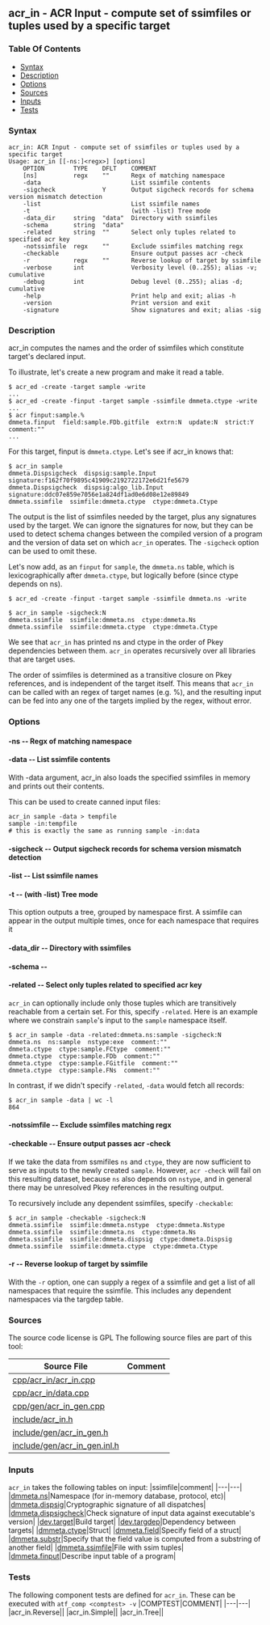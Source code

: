 ## acr_in - ACR Input - compute set of ssimfiles or tuples used by a specific target


### Table Of Contents
<a href="#table-of-contents"></a>
* [Syntax](#syntax)
* [Description](#description)
* [Options](#options)
* [Sources](#sources)
* [Inputs](#inputs)
* [Tests](#tests)

### Syntax
<a href="#syntax"></a>
```
acr_in: ACR Input - compute set of ssimfiles or tuples used by a specific target
Usage: acr_in [[-ns:]<regx>] [options]
    OPTION        TYPE    DFLT    COMMENT
    [ns]          regx    ""      Regx of matching namespace
    -data                         List ssimfile contents
    -sigcheck             Y       Output sigcheck records for schema version mismatch detection
    -list                         List ssimfile names
    -t                            (with -list) Tree mode
    -data_dir     string  "data"  Directory with ssimfiles
    -schema       string  "data"
    -related      string  ""      Select only tuples related to specified acr key
    -notssimfile  regx    ""      Exclude ssimfiles matching regx
    -checkable                    Ensure output passes acr -check
    -r            regx    ""      Reverse lookup of target by ssimfile
    -verbose      int             Verbosity level (0..255); alias -v; cumulative
    -debug        int             Debug level (0..255); alias -d; cumulative
    -help                         Print help and exit; alias -h
    -version                      Print version and exit
    -signature                    Show signatures and exit; alias -sig

```

### Description
<a href="#description"></a>

acr_in computes the names and the order of ssimfiles
which constitute target's declared input.

To illustrate, let's create a new program and make it read a table.

    $ acr_ed -create -target sample -write
    ...
    $ acr_ed -create -finput -target sample -ssimfile dmmeta.ctype -write
    ...
    $ acr finput:sample.%
    dmmeta.finput  field:sample.FDb.gitfile  extrn:N  update:N  strict:Y  comment:""
    ...
    
For this target, finput is `dmmeta.ctype`. Let's see if acr_in knows that:

    $ acr_in sample
    dmmeta.Dispsigcheck  dispsig:sample.Input  signature:f162f70f9895c41909c2192722172e6d21fe5679
    dmmeta.Dispsigcheck  dispsig:algo_lib.Input  signature:ddc07e859e7056e1a824df1ad0e6d08e12e89849
    dmmeta.ssimfile  ssimfile:dmmeta.ctype  ctype:dmmeta.Ctype

The output is the list of ssimfiles needed by the target, plus any signatures
used by the target. We can ignore the signatures for now, but they can be used 
to detect schema changes between the compiled version of a program and the version 
of data set on which `acr_in` operates. The `-sigcheck` option can be used to omit these.

Let's now add, as an `finput` for `sample`, the `dmmeta.ns` table, which is lexicographically
after `dmmeta.ctype`, but logically before (since ctype depends on ns).

    $ acr_ed -create -finput -target sample -ssimfile dmmeta.ns -write
    
    $ acr_in sample -sigcheck:N
    dmmeta.ssimfile  ssimfile:dmmeta.ns  ctype:dmmeta.Ns
    dmmeta.ssimfile  ssimfile:dmmeta.ctype  ctype:dmmeta.Ctype
    
We see that `acr_in` has printed ns and ctype in the order of Pkey dependencies between them.
`acr_in` operates recursively over all libraries that are target uses.

The order of ssimfiles is determined as a transitive closure on Pkey
references, and is independent of the target itself. This means that
`acr_in` can be called with an regex of target names (e.g. %), and the
resulting input can be fed into any one of the targets implied by the
regex, without error.

### Options
<a href="#options"></a>

#### -ns -- Regx of matching namespace
<a href="#-ns"></a>

#### -data -- List ssimfile contents
<a href="#-data"></a>
With -data argument, acr_in also loads the specified ssimfiles in memory
and prints out their contents.

This can be used to create canned input files:

    acr_in sample -data > tempfile
    sample -in:tempfile
    # this is exactly the same as running sample -in:data

#### -sigcheck -- Output sigcheck records for schema version mismatch detection
<a href="#-sigcheck"></a>

#### -list -- List ssimfile names
<a href="#-list"></a>

#### -t -- (with -list) Tree mode
<a href="#-t"></a>

This option outputs a tree, grouped by namespace first.
A ssimfile can appear in the output multiple times, once for each
namespace that requires it

#### -data_dir -- Directory with ssimfiles
<a href="#-data_dir"></a>

#### -schema -- 
<a href="#-schema"></a>

#### -related -- Select only tuples related to specified acr key
<a href="#-related"></a>

`acr_in` can optionally include only those tuples which are transitively
reachable from a certain set. For this, specify `-related`.
Here is an example where we constrain `sample`'s input to the `sample` namespace itself.

    $ acr_in sample -data -related:dmmeta.ns:sample -sigcheck:N
    dmmeta.ns  ns:sample  nstype:exe  comment:""
    dmmeta.ctype  ctype:sample.FCtype  comment:""
    dmmeta.ctype  ctype:sample.FDb  comment:""
    dmmeta.ctype  ctype:sample.FGitfile  comment:""
    dmmeta.ctype  ctype:sample.FNs  comment:""

In contrast, if we didn't specify `-related`, `-data` would fetch all records:

    $ acr_in sample -data | wc -l
    864

#### -notssimfile -- Exclude ssimfiles matching regx
<a href="#-notssimfile"></a>

#### -checkable -- Ensure output passes acr -check
<a href="#-checkable"></a>

If we take the data from ssmifiles `ns` and `ctype`, they are now sufficient
to serve as inputs to the newly created `sample`. However, `acr -check` will fail on
this resulting dataset, because `ns` also depends on `nstype`, and in general there
may be unresolved Pkey references in the resulting output.

To recursively include any dependent ssimfiles, specify `-checkable`:

    $ acr_in sample -checkable -sigcheck:N
    dmmeta.ssimfile  ssimfile:dmmeta.nstype  ctype:dmmeta.Nstype
    dmmeta.ssimfile  ssimfile:dmmeta.ns  ctype:dmmeta.Ns
    dmmeta.ssimfile  ssimfile:dmmeta.dispsig  ctype:dmmeta.Dispsig
    dmmeta.ssimfile  ssimfile:dmmeta.ctype  ctype:dmmeta.Ctype

#### -r -- Reverse lookup of target by ssimfile
<a href="#-r"></a>

With the `-r` option, one can supply a regex of a ssimfile and get a list
of all namespaces that require the ssimfile. This includes any dependent namespaces
via the targdep table.

### Sources
<a href="#sources"></a>
The source code license is GPL
The following source files are part of this tool:

|Source File|Comment|
|---|---|
|[cpp/acr_in/acr_in.cpp](/cpp/acr_in/acr_in.cpp)||
|[cpp/acr_in/data.cpp](/cpp/acr_in/data.cpp)||
|[cpp/gen/acr_in_gen.cpp](/cpp/gen/acr_in_gen.cpp)||
|[include/acr_in.h](/include/acr_in.h)||
|[include/gen/acr_in_gen.h](/include/gen/acr_in_gen.h)||
|[include/gen/acr_in_gen.inl.h](/include/gen/acr_in_gen.inl.h)||

### Inputs
<a href="#inputs"></a>
`acr_in` takes the following tables on input:
|ssimfile|comment|
|---|---|
|[dmmeta.ns](/txt/ssimdb/dmmeta/ns.md)|Namespace (for in-memory database, protocol, etc)|
|[dmmeta.dispsig](/txt/ssimdb/dmmeta/dispsig.md)|Cryptographic signature of all dispatches|
|[dmmeta.dispsigcheck](/txt/ssimdb/dmmeta/dispsigcheck.md)|Check signature of input data against executable's version|
|[dev.target](/txt/ssimdb/dev/target.md)|Build target|
|[dev.targdep](/txt/ssimdb/dev/targdep.md)|Dependency between targets|
|[dmmeta.ctype](/txt/ssimdb/dmmeta/ctype.md)|Struct|
|[dmmeta.field](/txt/ssimdb/dmmeta/field.md)|Specify field of a struct|
|[dmmeta.substr](/txt/ssimdb/dmmeta/substr.md)|Specify that the field value is computed from a substring of another field|
|[dmmeta.ssimfile](/txt/ssimdb/dmmeta/ssimfile.md)|File with ssim tuples|
|[dmmeta.finput](/txt/ssimdb/dmmeta/finput.md)|Describe input table of a program|

### Tests
<a href="#tests"></a>
The following component tests are defined for `acr_in`.
These can be executed with `atf_comp <comptest> -v`
|COMPTEST|COMMENT|
|---|---|
|acr_in.Reverse||
|acr_in.Simple||
|acr_in.Tree||

